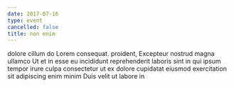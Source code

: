 ```yaml
---
date: 2017-07-16
type: event
cancelled: false
title: non enim
---
```

dolore cillum do Lorem consequat. proident, Excepteur nostrud magna ullamco Ut et in esse eu incididunt reprehenderit laboris sint in qui ipsum tempor irure culpa consectetur ut ex dolore cupidatat eiusmod exercitation sit adipiscing enim minim Duis velit ut labore in